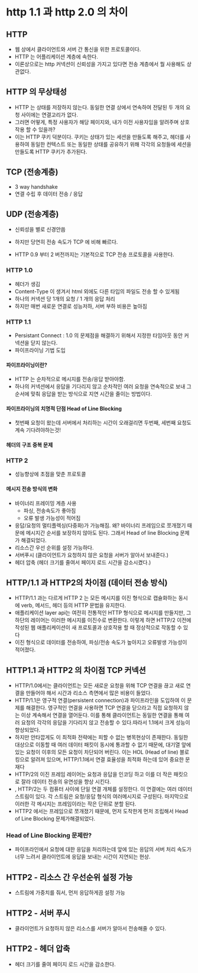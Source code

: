 # http 1.1 과 http 2.0 의 차이

## HTTP

- 웹 상에서 클라이언트와 서버 간 통신을 위한 프로토콜이다.
- HTTP 는 어플리케이션 계층에 속한다.
- 이론상으로는 http 커넥션이 신뢰성을 가지고 있다면 전송 계층에서 뭘 사용해도 상관없다.

## HTTP 의 무상태성

- HTTP 는 상태를 저장하지 않는다. 동일한 연결 상에서 연속하여 전달된 두 개의 요청 사이에는 연결고리가 없다.
- 그러면 어떻게, 특정 사용자가 해당 페이지와, 내가 이전 사용자임을 알려주며 상호작용 할 수 있을까?
- 이는 HTTP 쿠키 덕분이다. 쿠키는 상태가 있는 세션을 만들도록 해주고, 헤더를 사용하여 동일한 컨텍스트 또는 동일한 상태를 공유하기 위해 각각의 요청들에 세션을 만들도록 HTTP 쿠키가 추가된다.

## TCP (전송계층)

- 3 way handshake
- 연결 수립 후 데이터 전송 / 응답

## UDP (전송계층)

- 신뢰성을 별로 신경안씀
- 하지만 당연히 전송 속도가 TCP 에 비해 빠르다.

- HTTP 0.9 부터 2 버전까지는 기본적으로 TCP 전송 프로토콜을 사용한다.

### HTTP 1.0

- 헤더가 생김
- Content-Type 이 생겨서 html 외에도 다른 타입의 파일도 전송 할 수 있게됨
- 하나의 커넥션 당 1개의 요청 / 1 개의 응답 처리
- 하지만 매번 새로운 연결로 성능저하, 서버 부하 비용은 높아짐

### HTTP 1.1

- Persistant Connect : 1.0 의 문제점을 해결하기 위해서 지정한 타임아웃 동안 커넥션을 닫지 않는다.
- 파이프라이닝 기법 도입

#### 파이프라이닝이란?

- HTTP 는 순차적으로 메시지를 전송/응답 받아야함.
- 하나의 커넥션에서 응답을 기다리지 않고 순차적인 여러 요청을 연속적으로 보내 그 순서에 맞춰 응답을 받는 방식으로 지연 시간을 줄이는 방법이다.

#### 파이프라이닝의 치명적 단점 Head of Line Blocking

- 첫번째 요청이 왔는데 서버에서 처리하는 시간이 오래걸리면 두번째, 세번째 요청도 계속 기다려야하는것!

#### 헤더의 구조 중복 문제

### HTTP 2

- 성능향상에 초점을 맞춘 프로토콜

#### 메시지 전송 방식의 변화

- 바이너리 프레이밍 계층 사용
  - 파싱, 전송속도가 좋아짐
  - 오류 발생 가능성이 적어짐
- 응답/요청의 멀티플렉싱(다중화)가 가능해짐. 왜? 바이너리 프레임으로 쪼개졌기 때문에 메시지간 순서를 보장하지 않아도 된다. 그래서 Head of line Blocking 문제가 해결되었다.
- 리소스간 우선 순위를 설정 가능하다.
- 서버푸시 (클라이언트가 요청하지 않은 요청을 서버가 알아서 보내준다.)
- 헤더 압축 (헤더 크기를 줄여서 페이지 로드 시간을 감소시켰다.)

## HTTP/1.1 과 HTTP2의 차이점 (데이터 전송 방식)

- HTTP/1.1 과는 다르게 HTTP 2 는 모든 메시지를 이진 형식으로 캡슐화하는 동시에 verb, 메서드, 헤더 등의 HTTP 문법을 유지한다.
- 애플리케이션 layer api는 여전히 전통적인 HTTP 형식으로 메시지를 만들지만, 그 하단의 레이어는 이러한 메시지를 이진수로 변환한다. 이렇게 하면 HTTP/2 이전에 작성된 웹 애플리케이션이 새 프로토콜과 상호작용 할 때 정상적으로 작동할 수 있다
- 이진 형식으로 데이터를 전송하여, 파싱/전송 속도가 높아지고 오류발생 가능성이 적어졌다.

## HTTP1.1 과 HTTP2 의 차이점 TCP 커넥션

- HTTP/1.0에서는 클라이언트는 모든 새로운 요청을 위해 TCP 연결을 끊고 새로 연결을 만들어야 해서 시간과 리소스 측면에서 많은 비용이 들었다.
- HTTP/1.1은 영구적 연결(persistent connection)과 파이프라인을 도입하여 이 문제를 해결한다. 영구적인 연결을 사용하면 TCP 연결을 닫으라고 직접 요청하지 않는 이상 계속해서 연결을 열어둔다. 이를 통해 클라이언트는 동일한 연결을 통해 여러 요청의 각각의 응답을 기다리지 않고 전송할 수 있다.따라서 1.1에서 크게 성능이 향상되었다.
- 하지만 안타깝게도 이 최적화 전략에는 피할 수 없는 병목현상이 존재한다. 동일한 대상으로 이동할 때 여러 데이터 패킷이 동시에 통과할 수 없기 때문에, 대기열 앞에 있는 요청이 이후의 모든 요청이 차단되어 버린다. 이는 HOL (Head of line) 블로킹으로 알려져 있으며, HTTP/1.1에서 연결 효율성을 최적화 하는데 있어 중요한 문재다
- HTTP/2의 이진 프레임 레이어는 요청과 응답을 인코딩 하고 이를 더 작은 패킷으로 잘라 데이터 전송의 유연성을 향상 시킨다.
- , HTTP/2는 두 컴퓨터 사이에 단일 연결 개체를 설정한다. 이 연결에는 여러 데이터 스트림이 있다. 각 스트림은 요청/응답 형식의 여러메시지로 구성된다. 마지막으로 이러한 각 메시지는 프레임이라는 작은 단위로 분할 된다.
- HTTP2 에서는 프레임으로 쪼개졌기 때문에, 먼저 도착한게 먼저 조립해서 Head of Line Blocking 문제가해결되었다.

### Head of Line Blocking 문제란?

- 파이프라인에서 요청에 대한 응답을 처리하는데 앞에 있는 응답의 서버 처리 속도가 너무 느려서 클라이언트에 응답을 보내는 시간이 지연되는 현상.

## HTTP2 - 리소스 간 우선순위 설정 가능

- 스트림에 가중치를 줘서, 먼저 응답하게끔 설정 가능

## HTTP2 - 서버 푸시

- 클라이언트가 요청하지 않은 리소스를 서버가 알아서 전송해줄 수 있다.

## HTTP2 - 헤더 압축

- 헤더 크기를 줄여 페이지 로드 시간을 감소한다.
